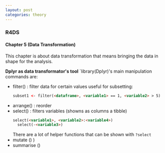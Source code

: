 ```yaml
---
layout: post
categories: theory
---
```


### R4DS
#### Chapter 5 (Data Transformation)
This chapter is about data transformation that means bringing the data in shape for the analysis.

**Dplyr as data transformator's tool**
`library(Dplyr)'s main manipulation commands are:

- filter() : filter data for certain values 
  useful for subsetting:
  ```html
  subset1 <- filter(<dataframe>, <variable1> == 1, <variable2> > 5)
    ```
- arrange() : reorder
- select() : filters variables (showns as columns a tibble) 
  ```html
  select(<variable1>, <variable2>:<variable4>)
    select(-<variable3>)
  ```
  There are a lot of helper functions that can be shown with `?select`
- mutate () ) 
- summarise ()

